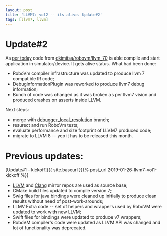 ```yaml
---
layout: post
title: 'LLVM7: vol2 -- its alive. Update#2'
tags: [llvm7, llvm]
---
```

# Update#2
As [per today](https://github.com/dkimitsa/robovm/commit/323fc12e02a4cf2402e16b1850436bc8721dd15f) code from [dkimitsa/robovm/llvm_70](https://github.com/dkimitsa/robovm/tree/llvm_70) is able compile and start application in simulator/device. It gets alive status.  What had been done:  
- RoboVm compiler infrastructure was updated to produce llvm 7 compatible IR code;
- DebugInformationPlugin was reworked to produce llvm7 debug information;
- Bunch of code was changed as it was broken as per llvm7 vision and produced crashes on asserts inside LLVM.

Next steps: 
- merge with [debugger_local_resolution](https://github.com/dkimitsa/robovm/commits/debugger_local_resolution) branch;
- resurect and run RoboVm tests;
- evaluate performance and size footprint of LLVM7 produced code; 
- migrate to LLVM 8 -- yep it has to be released this month.

# Previous updates:  
<!-- more -->
[Update#1 - kickoff]({{ site.baseurl }}{% post_url 2019-01-26-llvm7-vol1-kickoff %})
- [LLVM](https://github.com/llvm-mirror/llvm) and [Clang](https://github.com/llvm-mirror/clang) mirror repos are used as source base;
- CMake build files updated to compile version 7;
- Swig files for java bindings were cleaned up initially to produce clean results without need of post-work-arounds;
- LLMV Extra code -- set of helpers and wrappers used by RoboVM were updated to work with new LLVM;
- Swift files for bindings were updated to produce v7 wrappers;
- RoboVM compiler's code were updated as LLVM API was changed and lot of functionality was deprecated.
 
